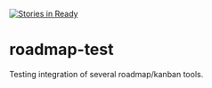 [![Stories in Ready](https://badge.waffle.io/Happy-Ferret/roadmap-test.png?label=ready&title=Ready)](https://waffle.io/Happy-Ferret/roadmap-test)
# roadmap-test
Testing integration of several roadmap/kanban tools.
